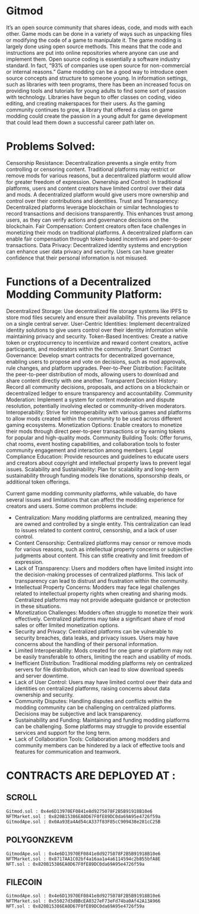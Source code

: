 # Gitmod

It’s an open source community that shares ideas, code, and mods with each other. Game mods can be done in a variety of ways such as unpacking files or modifying the code of a game to manipulate it. The game modding is largely done using open source methods. This means that the code and instructions are put into online repositories where anyone can use and implement them. Open source coding is essentially a software industry standard. In fact, “93% of companies use open source for non-commercial or internal reasons.” Game modding can be a good way to introduce open source concepts and structure to someone young. In information settings, such as libraries with teen programs, there has been an increased focus on providing tools and tutorials for young adults to find some sort of passion with technology. Libraries have begun to offer classes on coding, video editing, and creating makerspaces for their users. As the gaming community continues to grow, a library that offered a class on game modding could create the passion in a young adult for game development that could lead them down a successful career path later on.

# Problems Solved:

Censorship Resistance: Decentralization prevents a single entity from controlling or censoring content. Traditional platforms may restrict or remove mods for various reasons, but a decentralized platform would allow for greater freedom of expression.
Ownership and Control: In traditional platforms, users and content creators have limited control over their data and mods. A decentralized platform would give users more ownership and control over their contributions and identities.
Trust and Transparency: Decentralized platforms leverage blockchain or similar technologies to record transactions and decisions transparently. This enhances trust among users, as they can verify actions and governance decisions on the blockchain.
Fair Compensation: Content creators often face challenges in monetizing their mods on traditional platforms. A decentralized platform can enable fair compensation through token-based incentives and peer-to-peer transactions.
Data Privacy: Decentralized identity systems and encryption can enhance user data privacy and security. Users can have greater confidence that their personal information is not misused.



# Functions of a Decentralized Modding Community Platform:

Decentralized Storage: Use decentralized file storage systems like IPFS to store mod files securely and ensure their availability. This prevents reliance on a single central server.
User-Centric Identities: Implement decentralized identity solutions to give users control over their identity information while maintaining privacy and security.
Token-Based Incentives: Create a native token or cryptocurrency to incentivize and reward content creators, active participants, and moderators within the community.
Smart Contract Governance: Develop smart contracts for decentralized governance, enabling users to propose and vote on decisions, such as mod approvals, rule changes, and platform upgrades.
Peer-to-Peer Distribution: Facilitate the peer-to-peer distribution of mods, allowing users to download and share content directly with one another.
Transparent Decision History: Record all community decisions, proposals, and actions on a blockchain or decentralized ledger to ensure transparency and accountability.
Community Moderation: Implement a system for content moderation and dispute resolution, potentially involving elected or community-driven moderators.
Interoperability: Strive for interoperability with various games and platforms to allow mods created within the community to be used across different gaming ecosystems.
Monetization Options: Enable creators to monetize their mods through direct peer-to-peer transactions or by earning tokens for popular and high-quality mods.
Community Building Tools: Offer forums, chat rooms, event hosting capabilities, and collaboration tools to foster community engagement and interaction among members.
Legal Compliance Education: Provide resources and guidelines to educate users and creators about copyright and intellectual property laws to prevent legal issues.
Scalability and Sustainability: Plan for scalability and long-term sustainability through funding models like donations, sponsorship deals, or additional token offerings.



Current game modding community platforms, while valuable, do have several issues and limitations that can affect the modding experience for creators and users. Some common problems include:

- Centralization: Many modding platforms are centralized, meaning they are owned and controlled by a single entity. This centralization can lead to issues related to content control, censorship, and a lack of user control.
- Content Censorship: Centralized platforms may censor or remove mods for various reasons, such as intellectual property concerns or subjective judgments about content. This can stifle creativity and limit freedom of expression.
- Lack of Transparency: Users and modders often have limited insight into the decision-making processes of centralized platforms. This lack of transparency can lead to distrust and frustration within the community.
- Intellectual Property Concerns: Modders may face legal challenges related to intellectual property rights when creating and sharing mods. Centralized platforms may not provide adequate guidance or protection in these situations.
- Monetization Challenges: Modders often struggle to monetize their work effectively. Centralized platforms may take a significant share of mod sales or offer limited monetization options.
- Security and Privacy: Centralized platforms can be vulnerable to security breaches, data leaks, and privacy issues. Users may have concerns about the handling of their personal information.
- Limited Interoperability: Mods created for one game or platform may not be easily transferable to others, limiting the reach and usability of mods.
- Inefficient Distribution: Traditional modding platforms rely on centralized servers for file distribution, which can lead to slow download speeds and server downtime.
- Lack of User Control: Users may have limited control over their data and identities on centralized platforms, raising concerns about data ownership and security.
- Community Disputes: Handling disputes and conflicts within the modding community can be challenging on centralized platforms. Decisions may be subjective and lack transparency.
- Sustainability and Funding: Maintaining and funding modding platforms can be challenging. Some platforms may struggle to provide essential services and support for the long term.
- Lack of Collaboration Tools: Collaboration among modders and community members can be hindered by a lack of effective tools and features for communication and teamwork.

 # CONTRACTS ARE DEPLOYED AT :

 ## SCROLL
  ```
  Gitmod.sol : 0x4e6D13970EF0841e8d9275078F2B5B91918B10e6
  NFTMarket.sol : 0x820B15386EA0D67F0fE89DC0da69A95e4726f59a
  GitmodApe.sol : 0x0Aa93Ea4Ad54cA337f83F85cC909438e281cC25B
  ```
 ## POLYGONZKEVM 
  ```
  GitmodApe.sol : 0x4e6D13970EF0841e8d9275078F2B5B91918B10e6
  NFTMarket.sol : 0x8717AA1C02bf4a16aa1a4a6114594c2b855bfA8E
  NFT.sol : 0x820B15386EA0D67F0fE89DC0da69A95e4726f59a
  ```
 ## FILECOIN 
  ```
  GitmodApe.sol : 0x4e6D13970EF0841e8d9275078F2B5B91918B10e6
  NFTMarket.sol : 0x55027d3dBBcEA0327eF73eFd74ba0Af42A13A966
  NFT.sol : 0x820B15386EA0D67F0fE89DC0da69A95e4726f59a
  ```

